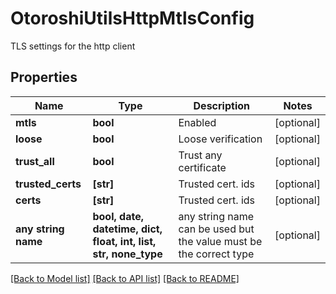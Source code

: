 # OtoroshiUtilsHttpMtlsConfig

TLS settings for the http client

## Properties
Name | Type | Description | Notes
------------ | ------------- | ------------- | -------------
**mtls** | **bool** | Enabled | [optional] 
**loose** | **bool** | Loose verification | [optional] 
**trust_all** | **bool** | Trust any certificate | [optional] 
**trusted_certs** | **[str]** | Trusted cert. ids | [optional] 
**certs** | **[str]** | Trusted cert. ids | [optional] 
**any string name** | **bool, date, datetime, dict, float, int, list, str, none_type** | any string name can be used but the value must be the correct type | [optional]

[[Back to Model list]](../README.md#documentation-for-models) [[Back to API list]](../README.md#documentation-for-api-endpoints) [[Back to README]](../README.md)


